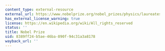 ```yaml
---
content_type: external-resource
external_url: https://www.nobelprize.org/nobel_prizes/physics/laureates/1962/
has_external_license_warning: true
license: https://en.wikipedia.org/wiki/All_rights_reserved
status: ''
title: Nobel Prize
uid: 8389ff24-b5ae-46ba-890f-94c31a3a8178
wayback_url: ''
---
```

